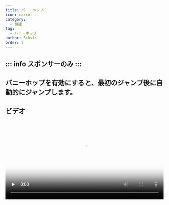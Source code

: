 ```yaml
---
title: バニーホップ
icon: carrot
category:
  - 機能
tag:
  - バニーホップ
author: Schvis
order: 3
---
```


::: info スポンサーのみ
:::
---
## バニーホップを有効にすると、最初のジャンプ後に自動的にジャンプします。

## ビデオ

<video controls preload="none" width="100%" poster="https://nextcloud.atruicardona.xyz/s/5NYq9Rcf7852oJD/preview"><source src="https://nextcloud.atruicardona.xyz/s/5NYq9Rcf7852oJD/download" type="video/mp4"></video>
